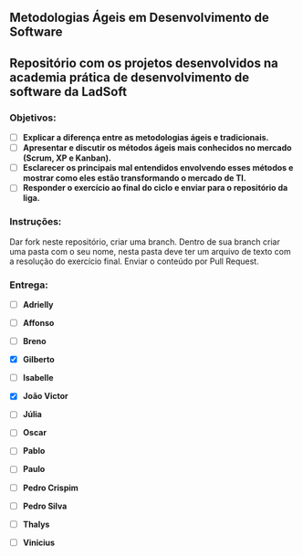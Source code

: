 Metodologias Ágeis em Desenvolvimento de Software
----
Repositório com os projetos desenvolvidos na academia prática de desenvolvimento de software da LadSoft
----

### Objetivos:
- [ ] __Explicar a diferença entre as metodologias ágeis e tradicionais.__
- [ ] __Apresentar e discutir os métodos ágeis mais conhecidos no mercado (Scrum, XP e Kanban).__
- [ ] __Esclarecer os principais mal entendidos envolvendo esses métodos e mostrar como eles estão transformando o mercado de TI.__
- [ ] __Responder o exercício ao final do ciclo e enviar para o repositório da liga.__
 
### Instruções: 
Dar fork neste repositório, criar uma branch. Dentro de sua branch criar uma pasta com o seu nome, nesta pasta deve ter um arquivo de texto com a resolução do exercício final. Enviar o conteúdo por Pull Request.

### Entrega:
- [ ] __Adrielly__
- [ ] __Affonso__
- [ ] __Breno__
- [X] __Gilberto__
- [ ] __Isabelle__
- [X] __João Victor__
- [ ] __Júlia__
- [ ] __Oscar__
- [ ] __Pablo__
- [ ] __Paulo__
- [ ] __Pedro Crispim__
- [ ] __Pedro Silva__
- [ ] __Thalys__
- [ ] __Vinicius__

